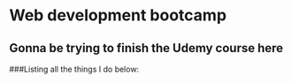 # Web development bootcamp
## Gonna be trying to finish the Udemy course here

###Listing all the things I do below:
